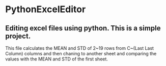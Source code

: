 # PythonExcelEditor
Editing excel files using python. This is a simple project.
-------
This file calculates the MEAN and STD of 2~19 rows from C~(Last Last Column) columns and then chaning to another sheet and comparing the values with the MEAN and STD of the first sheet.
